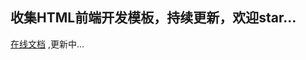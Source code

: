 
## 收集HTML前端开发模板，持续更新，欢迎star...


[在线文档](https://wenfengsat.github.io/easy-tool/#/docs/ui-common) ,更新中...